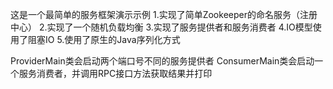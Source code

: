 这是一个最简单的服务框架演示示例
1.实现了简单Zookeeper的命名服务（注册中心）
2.实现了一个随机负载均衡
3.实现了服务提供者和服务消费者
4.IO模型使用了阻塞IO
5.使用了原生的Java序列化方式


ProviderMain类会启动两个端口号不同的服务提供者
ConsumerMain类会启动一个服务消费者，并调用RPC接口方法获取结果并打印
